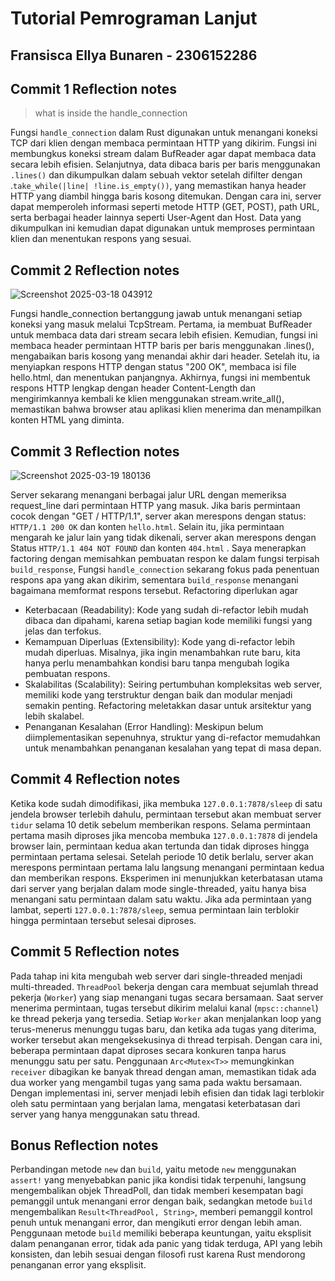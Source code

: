 # Tutorial Pemrograman Lanjut
## Fransisca Ellya Bunaren - 2306152286

## Commit 1  Reflection notes
> what is inside the handle_connection

Fungsi `handle_connection` dalam Rust digunakan untuk menangani koneksi TCP dari klien dengan membaca permintaan HTTP yang dikirim. Fungsi ini membungkus koneksi stream dalam BufReader agar dapat membaca data secara lebih efisien. Selanjutnya, data dibaca baris per baris menggunakan `.lines()` dan dikumpulkan dalam sebuah vektor setelah difilter dengan .`take_while(|line| !line.is_empty())`, yang memastikan hanya header HTTP yang diambil hingga baris kosong ditemukan. Dengan cara ini, server dapat memperoleh informasi seperti metode HTTP (GET, POST), path URL, serta berbagai header lainnya seperti User-Agent dan Host. Data yang dikumpulkan ini kemudian dapat digunakan untuk memproses permintaan klien dan menentukan respons yang sesuai.

## Commit 2  Reflection notes
![Screenshot 2025-03-18 043912](https://github.com/user-attachments/assets/e32490e4-b6ab-4a61-b57e-b7e59cdb5dcd)

Fungsi handle_connection bertanggung jawab untuk menangani setiap koneksi yang masuk melalui TcpStream. Pertama, ia membuat BufReader untuk membaca data dari stream secara lebih efisien. Kemudian, fungsi ini membaca header permintaan HTTP baris per baris menggunakan .lines(), mengabaikan baris kosong yang menandai akhir dari header. Setelah itu, ia menyiapkan respons HTTP dengan status "200 OK", membaca isi file hello.html, dan menentukan panjangnya. Akhirnya, fungsi ini membentuk respons HTTP lengkap dengan header Content-Length dan mengirimkannya kembali ke klien menggunakan stream.write_all(), memastikan bahwa browser atau aplikasi klien menerima dan menampilkan konten HTML yang diminta.

## Commit 3  Reflection notes
![Screenshot 2025-03-19 180136](https://github.com/user-attachments/assets/b7fc0c52-4442-459f-9747-4e54c546e903)

Server sekarang menangani berbagai jalur URL dengan memeriksa request_line dari permintaan HTTP yang masuk. Jika baris permintaan cocok dengan "GET / HTTP/1.1", server akan merespons dengan status: `HTTP/1.1 200 OK` dan konten `hello.html`. Selain itu, jika permintaan mengarah ke jalur lain yang tidak dikenali, server akan merespons dengan Status `HTTP/1.1 404 NOT FOUND` dan konten `404.html` . Saya menerapkan factoring dengan memisahkan pembuatan respon ke dalam fungsi terpisah `build_response`, Fungsi `handle_connection` sekarang fokus pada penentuan respons apa yang akan dikirim, sementara `build_response` menangani bagaimana memformat respons tersebut.  Refactoring diperlukan agar
* Keterbacaan (Readability): Kode yang sudah di-refactor lebih mudah dibaca dan dipahami, karena setiap bagian kode memiliki fungsi yang jelas dan terfokus.
* Kemampuan Diperluas (Extensibility): Kode yang di-refactor lebih mudah diperluas. Misalnya, jika ingin menambahkan rute baru, kita hanya perlu menambahkan kondisi baru tanpa mengubah logika pembuatan respons.
* Skalabilitas (Scalability): Seiring pertumbuhan kompleksitas web server, memiliki kode yang terstruktur dengan baik dan modular menjadi semakin penting. Refactoring meletakkan dasar untuk arsitektur yang lebih skalabel.
* Penanganan Kesalahan (Error Handling): Meskipun belum diimplementasikan sepenuhnya, struktur yang di-refactor memudahkan untuk menambahkan penanganan kesalahan yang tepat di masa depan.

## Commit 4  Reflection notes
Ketika kode sudah dimodifikasi, jika membuka `127.0.0.1:7878/sleep` di satu jendela browser terlebih dahulu, permintaan tersebut akan membuat server `tidur` selama 10 detik sebelum memberikan respons. Selama permintaan pertama masih diproses jika mencoba membuka `127.0.0.1:7878` di jendela browser lain, permintaan kedua akan tertunda dan tidak diproses hingga permintaan pertama selesai. Setelah periode 10 detik berlalu, server akan merespons permintaan pertama lalu langsung menangani permintaan kedua dan memberikan respons. Eksperimen ini menunjukkan keterbatasan utama dari server yang berjalan dalam mode single-threaded, yaitu hanya bisa menangani satu permintaan dalam satu waktu. Jika ada permintaan yang lambat, seperti `127.0.0.1:7878/sleep`, semua permintaan lain terblokir hingga permintaan tersebut selesai diproses.

## Commit 5  Reflection notes
Pada tahap ini kita mengubah web server dari single-threaded menjadi multi-threaded. `ThreadPool` bekerja dengan cara membuat sejumlah thread pekerja (`Worker`) yang siap menangani tugas secara bersamaan. Saat server menerima permintaan, tugas tersebut dikirim melalui kanal (`mpsc::channel`) ke thread pekerja yang tersedia. Setiap `Worker` akan menjalankan loop yang terus-menerus menunggu tugas baru, dan ketika ada tugas yang diterima, worker tersebut akan mengeksekusinya di thread terpisah. Dengan cara ini, beberapa permintaan dapat diproses secara konkuren tanpa harus menunggu satu per satu. Penggunaan `Arc<Mutex<T>>` memungkinkan `receiver` dibagikan ke banyak thread dengan aman, memastikan tidak ada dua worker yang mengambil tugas yang sama pada waktu bersamaan. Dengan implementasi ini, server menjadi lebih efisien dan tidak lagi terblokir oleh satu permintaan yang berjalan lama, mengatasi keterbatasan dari server yang hanya menggunakan satu thread.

## Bonus Reflection notes
Perbandingan metode `new` dan `build`, yaitu metode `new` menggunakan `assert!` yang menyebabkan panic jika kondisi tidak terpenuhi, langsung mengembalikan objek ThreadPoll, dan tidak memberi kesempatan bagi pemanggil untuk menangani error dengan baik, sedangkan metode `build` mengembalikan `Result<ThreadPool, String>`, memberi pemanggil kontrol penuh untuk menangani error, dan mengikuti error dengan lebih aman. Penggunaan metode `build` memiliki beberapa keuntungan, yaitu eksplisit dalam penanganan error, tidak ada panic yang tidak terduga, API yang lebih konsisten, dan lebih sesuai dengan filosofi rust karena Rust mendorong penanganan error yang eksplisit.